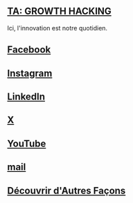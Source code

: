 <h2><a href="//youtu.be/dQw4w9WgXcQ" title="GROWTH HACKING">TA: GROWTH HACKING</a></h2>
Ici, l'innovation est notre quotidien.

<h2><a href="lien vers Facebook">Facebook</a></h2>
<h2><a href="lien vers Instagram">Instagram</a></h2>
<h2><a href="lien vers LinkedIn">LinkedIn</a></h2>
<h2><a href="lien vers TikTok"></a></h2>
<h2><a href="lien vers X">X</a></h2>
<h2><a href="lien vers YouTube">YouTube</a></h2>
<h2><a href="lien vers email">mail</a></h2>
<h2><a href="lien vers page "Autres"">Découvrir d'Autres Façons </a></h2>
